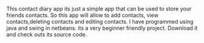This contact diary app its just a simple app that can be used to store your friends contacts. So this app will allow to add contacts,
view contacts,deleting contacts and editing contacts.
I have programmed using java and swing in netbeans. its a very beginner friendly project.
Download it and check outs its source code.
